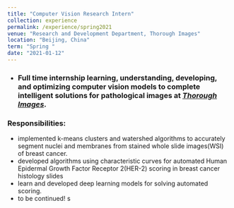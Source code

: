```yaml
---
title: "Computer Vision Research Intern"
collection: experience
permalink: /experience/spring2021
venue: "Research and Development Department, Thorough Images"
location: "Beijing, China"
term: "Spring "
date: "2021-01-12"
---
```

- ###  Full time internship learning, understanding, developing, and optimizing computer vision models to complete intelligent solutions for pathological images at [***Thorough Images***](http://thorough.ai/).

### Responsibilities:	
- implemented k-means clusters and watershed algorithms to accurately segment nuclei and membranes from stained whole slide images(WSI) of breast cancer.
- developed algorithms using characteristic curves for automated Human Epidermal Growth Factor Receptor 2(HER-2) scoring in breast cancer histology slides
- learn and developed deep learning models for solving automated scoring.
- to be continued!
s